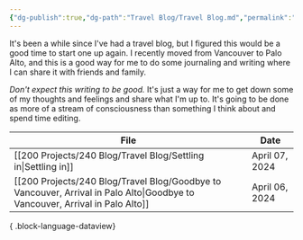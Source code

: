```yaml
---
{"dg-publish":true,"dg-path":"Travel Blog/Travel Blog.md","permalink":"/travel-blog/travel-blog/"}
---
```


It's been a while since I've had a travel blog, but I figured this would be a good time to start one up again. I recently moved from Vancouver to Palo Alto, and this is a good way for me to do some journaling and writing where I can share it with friends and family. 

*Don't expect this writing to be good.* It's just a way for me to get down some of my thoughts and feelings and share what I'm up to. It's going to be done as more of a stream of consciousness than something I think about and spend time editing. 


| File                                                                                                                            | Date           |
| ------------------------------------------------------------------------------------------------------------------------------- | -------------- |
| [[200 Projects/240 Blog/Travel Blog/Settling in\|Settling in]]                                                               | April 07, 2024 |
| [[200 Projects/240 Blog/Travel Blog/Goodbye to Vancouver, Arrival in Palo Alto\|Goodbye to Vancouver, Arrival in Palo Alto]] | April 06, 2024 |

{ .block-language-dataview}



